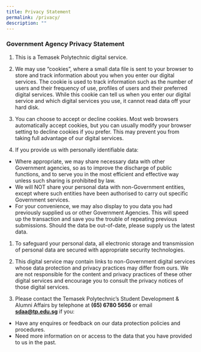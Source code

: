 ```yaml
---
title: Privacy Statement
permalink: /privacy/
description: ""
---
```

### **Government Agency Privacy Statement**

1. This is a Temasek Polytechnic digital service.

1. We may use “cookies”, where a small data file is sent to your browser to store and track information about you when you enter our digital services. The cookie is used to track information such as the number of users and their frequency of use, profiles of users and their preferred digital services. While this cookie can tell us when you enter our digital service and which digital services you use, it cannot read data off your hard disk.

1. You can choose to accept or decline cookies. Most web browsers automatically accept cookies, but you can usually modify your browser setting to decline cookies if you prefer. This may prevent you from taking full advantage of our digital services.

1. If you provide us with personally identifiable data:

* Where appropriate, we may share necessary data with other Government agencies, so as to improve the discharge of public functions, and to serve you in the most efficient and effective way unless such sharing is prohibited by law.
* We will NOT share your personal data with non-Government entities, except where such entities have been authorised to carry out specific Government services.
* For your convenience, we may also display to you data you had previously supplied us or other Government Agencies. This will speed up the transaction and save you the trouble of repeating previous submissions. Should the data be out-of-date, please supply us the latest data.&nbsp; 

1. To safeguard your personal data, all electronic storage and transmission of personal data are secured with appropriate security technologies.

1. This digital service may contain links to non-Government digital services whose data protection and privacy practices may differ from ours. We are not responsible for the content and privacy practices of these other digital services and encourage you to consult the privacy notices of those digital services.

1. Please contact the Temasek Polytechnic’s Student Development &amp; Alumni Affairs by telephone at **(65) 6780 5656** or email [**sdaa@tp.edu.sg**](mailto:sdaa@tp.edu.sg) if you:
        
* Have any enquires or feedback on our data protection policies and procedures.
* Need more information on or access to the data that you have provided to us in the past.